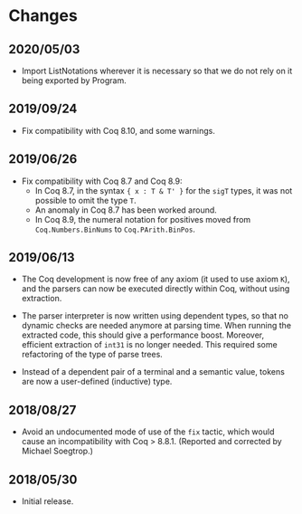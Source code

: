 # Changes

## 2020/05/03

* Import ListNotations wherever it is necessary so that we do not rely
  on it being exported by Program.

## 2019/09/24

* Fix compatibility with Coq 8.10, and some warnings.

## 2019/06/26

* Fix compatibility with Coq 8.7 and Coq 8.9:
  * In Coq 8.7, in the syntax `{ x : T & T' }` for the `sigT` types,
    it was not possible to omit the type `T`.
  * An anomaly in Coq 8.7 has been worked around.
  * In Coq 8.9, the numeral notation for positives moved from
    `Coq.Numbers.BinNums` to `Coq.PArith.BinPos`.

## 2019/06/13

* The Coq development is now free of any axiom (it used to use axiom
  `K`), and the parsers can now be executed directly within Coq, without
  using extraction.

* The parser interpreter is now written using dependent types, so that
  no dynamic checks are needed anymore at parsing time. When running
  the extracted code, this should give a performance boost. Moreover,
  efficient extraction of `int31` is no longer needed. This required
  some refactoring of the type of parse trees.

* Instead of a dependent pair of a terminal and a semantic
  value, tokens are now a user-defined (inductive) type.

## 2018/08/27

* Avoid an undocumented mode of use of the `fix` tactic,
  which would cause an incompatibility with Coq > 8.8.1.
  (Reported and corrected by Michael Soegtrop.)

## 2018/05/30

* Initial release.
